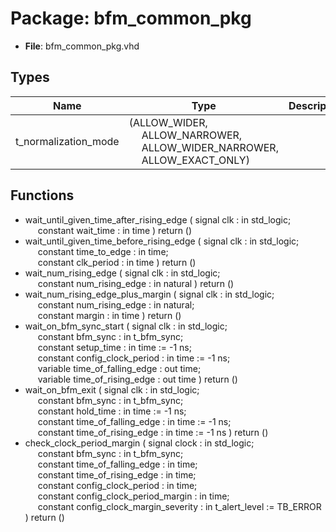 # Package: bfm_common_pkg

- **File**: bfm_common_pkg.vhd
## Types

| Name                 | Type                                                                                                                                                                               | Description |
| -------------------- | ---------------------------------------------------------------------------------------------------------------------------------------------------------------------------------- | ----------- |
| t_normalization_mode | (ALLOW_WIDER,<br><span style="padding-left:20px"> ALLOW_NARROWER,<br><span style="padding-left:20px"> ALLOW_WIDER_NARROWER,<br><span style="padding-left:20px"> ALLOW_EXACT_ONLY)  |             |
## Functions
- wait_until_given_time_after_rising_edge <font id="function_arguments">( signal clk         : in std_logic;<br><span style="padding-left:20px"> constant wait_time : in time ) </font> <font id="function_return">return ()</font>
- wait_until_given_time_before_rising_edge <font id="function_arguments">( signal clk            : in std_logic;<br><span style="padding-left:20px"> constant time_to_edge : in time;<br><span style="padding-left:20px"> constant clk_period   : in time ) </font> <font id="function_return">return ()</font>
- wait_num_rising_edge <font id="function_arguments">( signal clk               : in std_logic;<br><span style="padding-left:20px"> constant num_rising_edge : in natural ) </font> <font id="function_return">return ()</font>
- wait_num_rising_edge_plus_margin <font id="function_arguments">( signal clk               : in std_logic;<br><span style="padding-left:20px"> constant num_rising_edge : in natural;<br><span style="padding-left:20px"> constant margin          : in time ) </font> <font id="function_return">return ()</font>
- wait_on_bfm_sync_start <font id="function_arguments">( signal clk                      : in std_logic;<br><span style="padding-left:20px"> constant bfm_sync               : in t_bfm_sync;<br><span style="padding-left:20px"> constant setup_time             : in time  := -1 ns;<br><span style="padding-left:20px"> constant config_clock_period    : in time  := -1 ns;<br><span style="padding-left:20px"> variable time_of_falling_edge   : out time;<br><span style="padding-left:20px"> variable time_of_rising_edge    : out time ) </font> <font id="function_return">return ()</font>
- wait_on_bfm_exit <font id="function_arguments">( signal clk                      : in std_logic;<br><span style="padding-left:20px"> constant bfm_sync               : in t_bfm_sync;<br><span style="padding-left:20px"> constant hold_time              : in time := -1 ns;<br><span style="padding-left:20px"> constant time_of_falling_edge   : in time := -1 ns;<br><span style="padding-left:20px"> constant time_of_rising_edge    : in time := -1 ns ) </font> <font id="function_return">return ()</font>
- check_clock_period_margin <font id="function_arguments">( signal   clock                          : in std_logic;<br><span style="padding-left:20px"> constant bfm_sync                       : in t_bfm_sync;<br><span style="padding-left:20px"> constant time_of_falling_edge           : in time;<br><span style="padding-left:20px"> constant time_of_rising_edge            : in time;<br><span style="padding-left:20px"> constant config_clock_period            : in time;<br><span style="padding-left:20px"> constant config_clock_period_margin     : in time;<br><span style="padding-left:20px"> constant config_clock_margin_severity   : in t_alert_level := TB_ERROR ) </font> <font id="function_return">return ()</font>
